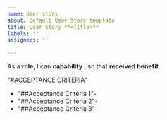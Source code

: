 ```yaml
---
name: User story
about: Default User Story template
title: User Story **<Title>**
labels: ''
assignees: ''

---
```


As a **role**, I can **capability** , so that **received benefit**.

"#ACCEPTANCE CRITERIA"


- "##Acceptance Criteria 1"-
- "##Acceptance Criteria 2"-
- "##Acceptance Criteria 3"-                                                                        
